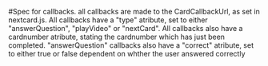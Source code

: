 #Spec for callbacks.
all callbacks are made to the CardCallbackUrl, as set in nextcard.js.
All callbacks have a "type" atribute, set to either "answerQuestion", "playVideo" or "nextCard".
All callbacks also have a cardnumber atribute, stating the cardnumber which has just been completed. 
"answerQuestion" callbacks also have a "correct" atribute, set to either true or false dependent on whther the user answered correctly

